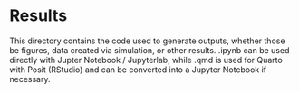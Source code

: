 # Results
This directory contains the code used to generate outputs, whether those be figures, data created via simulation, or other results.
.ipynb can be used directly with Jupter Notebook / Jupyterlab, while .qmd is used for Quarto with Posit (RStudio) and can be converted into a Jupyter Notebook if necessary.